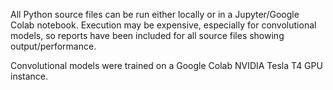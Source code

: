 All Python source files can be run either locally or in a Jupyter/Google Colab notebook.
Execution may be expensive, especially for convolutional models, so reports have been included for all source files showing output/performance.

Convolutional models were trained on a Google Colab NVIDIA Tesla T4 GPU instance.
